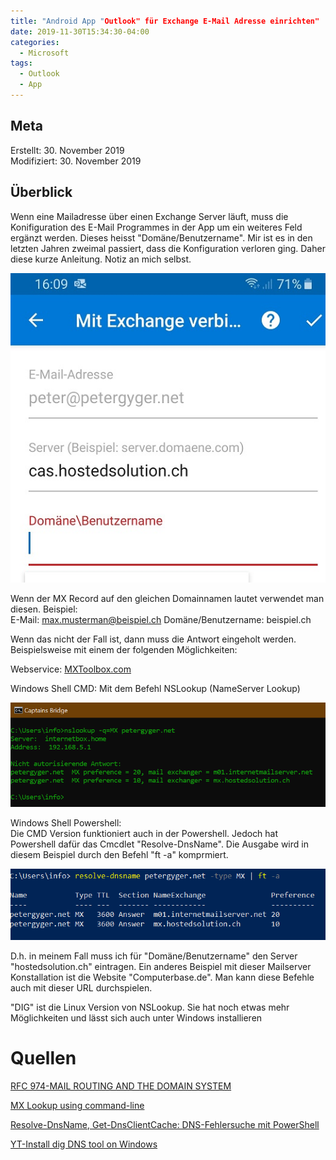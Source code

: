 ```yaml
---
title: "Android App "Outlook" für Exchange E-Mail Adresse einrichten"
date: 2019-11-30T15:34:30-04:00
categories:
  - Microsoft
tags:
  - Outlook
  - App
---
```


## Meta

Erstellt:	    30. November 2019  
Modifiziert:	30. November 2019

## Überblick 

Wenn eine Mailadresse über einen Exchange Server läuft, muss die Konifiguration des E-Mail Programmes in der App um ein weiteres Feld ergänzt werden. Dieses heisst "Domäne/Benutzername". Mir ist es in den letzten Jahren zweimal passiert, dass die Konfiguration verloren ging. Daher diese kurze Anleitung. Notiz an mich selbst.  

![Outlook App](../assets/images/app1.jpg)  

Wenn der MX Record auf den gleichen Domainnamen lautet verwendet man diesen. Beispiel:  
E-Mail:			        max.musterman@beispiel.ch
Domäne/Benutzername:	beispiel.ch

Wenn das nicht der Fall ist, dann muss die Antwort eingeholt werden. Beispielsweise mit einem der folgenden Möglichkeiten:  

Webservice:			[MXToolbox.com](https://mxtoolbox.com/MXLookup.aspx)  

Windows Shell CMD:		Mit dem Befehl NSLookup (NameServer Lookup)  

![Outlook App](../assets/images/app3.png)  

Windows Shell Powershell:	 
Die CMD Version funktioniert auch in der Powershell. Jedoch hat Powershell dafür das Cmcdlet "Resolve-DnsName". Die Ausgabe wird in diesem Beispiel durch den Befehl "ft -a" komprmiert.  

![Outlook App](../assets/images/app5.png)  

D.h. in meinem Fall muss ich für "Domäne/Benutzername" den Server "hostedsolution.ch" eintragen. Ein anderes Beispiel mit dieser Mailserver Konstallation ist die Website "Computerbase.de". Man kann diese Befehle auch mit dieser URL durchspielen. 

"DIG" ist die Linux Version von NSLookup. Sie hat noch etwas mehr Möglichkeiten und lässt sich auch unter Windows installieren

# Quellen   

[RFC 974-MAIL ROUTING AND THE DOMAIN SYSTEM](https://tools.ietf.org/html/rfc974)

[MX Lookup using command-line](https://medium.com/@petehouston/mx-lookup-using-command-line-3affc2c2de87)  

[Resolve-DnsName, Get-DnsClientCache: DNS-Fehlersuche mit PowerShell](https://www.windowspro.de/script/resolve-dnsname-get-dnsclientcache-dns-fehlersuche-powershell)

[YT-Install dig DNS tool on Windows](https://www.youtube.com/watch?v=fqvGt5S6JDI)  